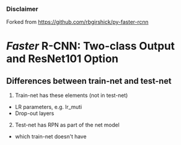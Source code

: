 ### Disclaimer

Forked from https://github.com/rbgirshick/py-faster-rcnn

# *Faster* R-CNN: Two-class Output and ResNet101 Option

## Differences between train-net and test-net
1. Train-net has these elements (not in test-net)
  - LR parameters, e.g. lr_muti
  - Drop-out layers
2. Test-net has RPN as part of the net model
  - which train-net doesn't have
